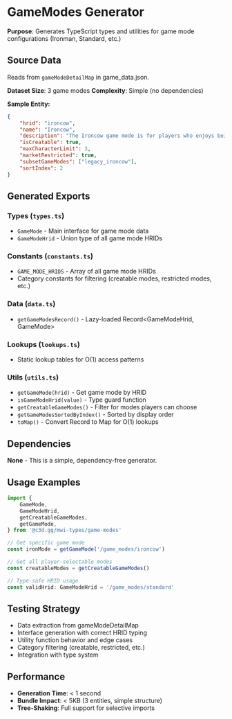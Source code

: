 # GameModes Generator

**Purpose**: Generates TypeScript types and utilities for game mode configurations (Ironman, Standard, etc.)

## Source Data

Reads from `gameModeDetailMap` in game_data.json.

**Dataset Size**: 3 game modes
**Complexity**: Simple (no dependencies)

**Sample Entity:**

```json
{
	"hrid": "ironcow",
	"name": "Ironcow",
	"description": "The Ironcow game mode is for players who enjoys being self-sufficient...",
	"isCreatable": true,
	"maxCharacterLimit": 3,
	"marketRestricted": true,
	"subsetGameModes": ["legacy_ironcow"],
	"sortIndex": 2
}
```

## Generated Exports

### Types (`types.ts`)

- `GameMode` - Main interface for game mode data
- `GameModeHrid` - Union type of all game mode HRIDs

### Constants (`constants.ts`)

- `GAME_MODE_HRIDS` - Array of all game mode HRIDs
- Category constants for filtering (creatable modes, restricted modes, etc.)

### Data (`data.ts`)

- `getGameModesRecord()` - Lazy-loaded Record<GameModeHrid, GameMode>

### Lookups (`lookups.ts`)

- Static lookup tables for O(1) access patterns

### Utils (`utils.ts`)

- `getGameMode(hrid)` - Get game mode by HRID
- `isGameModeHrid(value)` - Type guard function
- `getCreatableGameModes()` - Filter for modes players can choose
- `getGameModesSortedByIndex()` - Sorted by display order
- `toMap()` - Convert Record to Map for O(1) lookups

## Dependencies

**None** - This is a simple, dependency-free generator.

## Usage Examples

```typescript
import {
	GameMode,
	GameModeHrid,
	getCreatableGameModes,
	getGameMode,
} from '@c3d.gg/mwi-types/game-modes'

// Get specific game mode
const ironMode = getGameMode('/game_modes/ironcow')

// Get all player-selectable modes
const creatableModes = getCreatableGameModes()

// Type-safe HRID usage
const validHrid: GameModeHrid = '/game_modes/standard'
```

## Testing Strategy

- Data extraction from gameModeDetailMap
- Interface generation with correct HRID typing
- Utility function behavior and edge cases
- Category filtering (creatable, restricted, etc.)
- Integration with type system

## Performance

- **Generation Time**: < 1 second
- **Bundle Impact**: < 5KB (3 entities, simple structure)
- **Tree-Shaking**: Full support for selective imports
